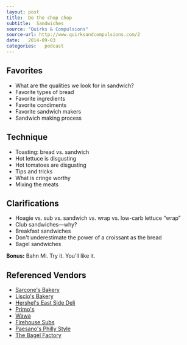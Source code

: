 ```yaml
---
layout: post
title:  Do the chop chop
subtitle:  Sandwiches
source: "Quirks & Compulsions"
source-url: http://www.quirksandcompulsions.com/2
date:   2014-09-03
categories:   podcast
---
```


##  Favorites
* What are the qualities we look for in sandwich?
* Favorite types of bread
* Favorite ingredients
* Favorite condiments
* Favorite sandwich makers
* Sandwich making process

##  Technique
* Toasting: bread vs. sandwich
* Hot lettuce is disgusting
* Hot tomatoes are disgusting
* Tips and tricks
* What is cringe worthy
* Mixing the meats

##  Clarifications
* Hoagie vs. sub vs. sandwich vs. wrap vs. low-carb lettuce “wrap”
* Club sandwiches—why?
* Breakfast sandwiches
* Don't underestimate the power of a croissant as the bread
* Bagel sandwiches

<p class="sans-s"><strong>Bonus:</strong> Bahn Mi. Try it. You'll like it.</p>

##  Referenced Vendors
* [Sarcone's Bakery](http://www.sarconesbakery.com/)
* [Liscio's Bakery](http://lisciosbakery.com/)
* [Hershel's East Side Deli](http://www.yelp.com/biz/hershels-east-side-deli-philadelphia)
* [Primo's](http://www.primohoagies.com/)
* [Wawa](http://www.wawa.com/WawaWeb/)
* [Firehouse Subs](http://www.firehousesubs.com/)
* [Paesano's Philly Style](http://www.paesanosphillystyle.com/)
* [The Bagel Factory](http://www.bagelfactory.info/)
